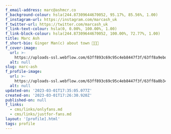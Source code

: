 ```yaml
---
f_email-address: marc@ashmcr.co
f_background-colour: hsla(244.87309644670052, 95.17%, 85.56%, 1.00)
f_instagram-url: https://instagram.com/marcash_uk
f_twitter-url: https://twitter.com/marcash_uk
f_link-text-colour: hsla(0, 0.00%, 100.00%, 1.00)
f_link-block-colour: hsla(244.87309644670052, 100.00%, 72.77%, 1.00)
title: Marc Ash
f_short-bio: Ginger Man(c) about town 👨🏻‍🦰
f_cover-image:
  url: >-
    https://uploads-ssl.webflow.com/63ff893c69c95c4eb8447f3f/63ff8a9ebd5b567f92295b0f_marc_self_140223%20(1).png
  alt: null
slug: marc-ash
f_profile-image:
  url: >-
    https://uploads-ssl.webflow.com/63ff893c69c95c4eb8447f3f/63ff8a8b34af1d64b0dc12bd_Hw3wTK1a_400x400.jpg
  alt: null
updated-on: '2023-03-01T17:35:05.077Z'
created-on: '2023-03-01T17:26:30.920Z'
published-on: null
f_links:
  - cms/links/onlyfans.md
  - cms/links/justfor-fans.md
layout: '[profile].html'
tags: profile
---
```



